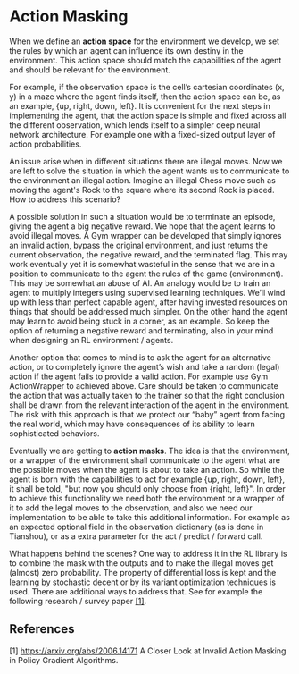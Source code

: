 # Action Masking

When we define an **action space** for the environment we develop, we set the rules by which an agent can influence its own destiny in the environment.
This action space should match the capabilities of the agent and should be relevant for the environment.

For example, if the observation space is the cell’s cartesian coordinates (x, y) in a maze where the agent finds itself, then the action space can be, as an example, {up, right, down, left}. It is convenient for the next steps in implementing the agent, that the action space is simple and fixed across all the different observation, which lends itself to a simpler deep neural network architecture. For example one with a fixed-sized output layer of action probabilities.

An issue arise when in different situations there are illegal moves. Now we are left to solve the situation in which the agent wants us to communicate to the environment an illegal action. Imagine an illegal Chess move such as moving the agent's Rock to the square where its second Rock is placed. How to address this scenario?

A possible solution in such a situation would be to terminate an episode, giving the agent a big negative reward. We hope that the agent learns to avoid illegal moves. A Gym wrapper can be developed that simply ignores an invalid action, bypass the original environment, and just returns the current observation, the negative reward, and the terminated flag.
This may work eventually yet it is somewhat wasteful in the sense that we are in a position to communicate to the agent the rules of the game (environment). This may be somewhat an abuse of AI. An analogy would be to train an agent to multiply integers using supervised learning techniques. We’ll wind up with less than perfect capable agent, after having invested resources on things that should be addressed much simpler. On the other hand the agent may learn to avoid being stuck in a corner, as an example. So keep the option of returning a negative reward and terminating, also in your mind when designing an RL environment / agents.

Another option that comes to mind is to ask the agent for an alternative action, or to completely ignore the agent’s wish and take a random (legal) action if the agent fails to provide a valid action. For example use Gym ActionWrapper to achieved above. Care should be taken to communicate the action that was actually taken to the trainer so that the right conclusion shall be drawn from the relevant  interaction of the agent in the environment. The risk with this approach is that we protect our “baby” agent from facing the real world, which may have consequences of its ability to learn sophisticated behaviors.

Eventually we are getting to **action masks**. The idea is that the environment, or a wrapper of the environment shall communicate to the agent what are the possible moves when the agent is about to take an action. So while the agent is born with the capabilities to act for example {up, right, down, left}, it shall be told, "but now you should only choose from {right, left}". In order to achieve this functionality we need both the environment or a wrapper of it to add the legal moves to the observation, and also we need our implementation to be able to take this additional information. For example as an expected optional field in the observation dictionary (as is done in Tianshou), or as a extra parameter for the act / predict / forward call.

What happens behind the scenes? One way to address it in the RL library is to combine the mask with the outputs and to make the illegal moves get (almost) zero probability. The property of differential loss is kept and the learning by stochastic decent or by its variant optimization techniques is used. There are additional ways to address that. See for example the following research / survey paper [[1]](#1). 

## References
<a id="1">[1]</a> 
https://arxiv.org/abs/2006.14171 
A Closer Look at Invalid Action Masking in Policy Gradient Algorithms.
